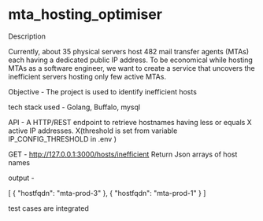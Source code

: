 # mta_hosting_optimiser

Description

Currently, about 35 physical servers host 482 mail transfer agents (MTAs) each having a dedicated public IP address. To be economical while hosting MTAs as a software engineer, we want to create a service that uncovers the inefficient servers hosting only few active MTAs.

Objective - The project is used to identify inefficient hosts

tech stack used - Golang, Buffalo, mysql

API - A HTTP/REST endpoint to retrieve hostnames having less or equals X active IP addresses. X(threshold is set from variable IP_CONFIG_THRESHOLD in .env )
 
GET - http://127.0.0.1:3000/hosts/inefficient
Return Json arrays of host names

output - 

[
 {
  "hostfqdn": "mta-prod-3"
 },
 {
  "hostfqdn": "mta-prod-1"
 }
]

test cases are integrated 

